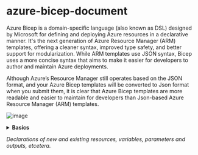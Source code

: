 # azure-bicep-document
Azure Bicep is a domain-specific language (also known as DSL) designed by Microsoft for defining and deploying Azure resources in a declarative manner. It's the next generation of Azure Resource Manager (ARM) templates, offering a cleaner syntax, improved type safety, and better support for modularization. While ARM templates use JSON syntax, Bicep uses a more concise syntax that aims to make it easier for developers to author and maintain Azure deployments.

Although Azure’s Resource Manager still operates based on the JSON format, and your Azure Bicep templates will be converted to Json format when you submit them, it is clear that Azure Bicep templates are more readable and easier to maintain for developers than Json-based Azure Resource Manager (ARM) templates.

![image](https://github.com/user-attachments/assets/9f7eac5d-c37d-49e5-833c-4331d93ab2f3)

<details>
  <summary>
    <span><b>Basics</b></span>
    <p><i>Declarations of new and existing resources, variables, parameters and outputs, etcetera.</i></p>
  </summary>

### Create a resource

```bicep
resource resourceName 'ResourceType@version' = {
  name: 'exampleResourceName'
  properties: {
    // resource properties here
  }
}
```
